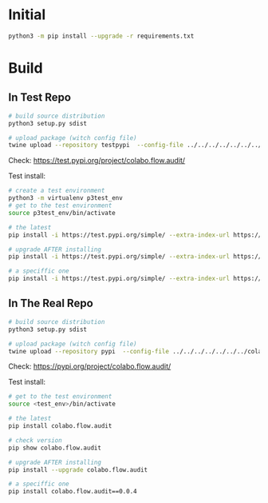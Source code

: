 # Initial 

```sh
python3 -m pip install --upgrade -r requirements.txt
```

# Build

## In Test Repo

```sh
# build source distribution
python3 setup.py sdist

# upload package (witch config file)
twine upload --repository testpypi  --config-file ../../../../../../../colabo.space-infrastructure/publishing/python/.pypirc dist/*
```

Check: https://test.pypi.org/project/colabo.flow.audit/

Test install:

```sh
# create a test environment
python3 -m virtualenv p3test_env
# get to the test environment
source p3test_env/bin/activate

# the latest
pip install -i https://test.pypi.org/simple/ --extra-index-url https://pypi.org/simple colabo.flow.audit

# upgrade AFTER installing
pip install -i https://test.pypi.org/simple/ --extra-index-url https://pypi.org/simple --upgrade colabo.flow.audit

# a speciffic one
pip install -i https://test.pypi.org/simple/ --extra-index-url https://pypi.org/simple colabo.flow.audit==0.0.4
```

## In The Real Repo

```sh
# build source distribution
python3 setup.py sdist

# upload package (witch config file)
twine upload --repository pypi  --config-file ../../../../../../../colabo.space-infrastructure/publishing/python/.pypirc dist/*
```

Check: https://pypi.org/project/colabo.flow.audit/

Test install:

```sh
# get to the test environment
source <test_env>/bin/activate

# the latest
pip install colabo.flow.audit

# check version
pip show colabo.flow.audit

# upgrade AFTER installing
pip install --upgrade colabo.flow.audit

# a speciffic one
pip install colabo.flow.audit==0.0.4
```
